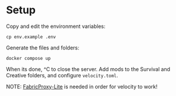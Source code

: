 # Setup
Copy and edit the environment variables:

```
cp env.example .env
```

Generate the files and folders:

```
docker compose up
```

When its done, ^C to close the server.
Add mods to the Survival and Creative folders, and configure `velocity.toml`.

NOTE: [FabricProxy-Lite](https://www.curseforge.com/minecraft/mc-mods/fabricproxy-lite) is needed in order for velocity to work!
